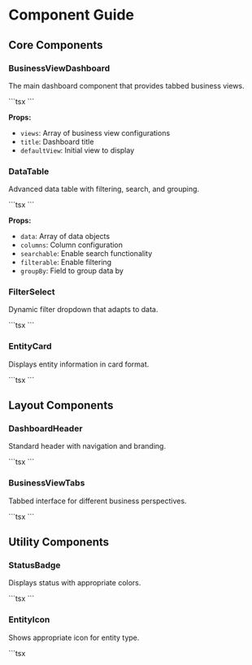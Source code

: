 # Component Guide

## Core Components

### BusinessViewDashboard

The main dashboard component that provides tabbed business views.

\`\`\`tsx
<BusinessViewDashboard 
  views={businessViews}
  title="Energy Operations Hub"
  defaultView="kep"
/>
\`\`\`

**Props:**
- `views`: Array of business view configurations
- `title`: Dashboard title
- `defaultView`: Initial view to display

### DataTable

Advanced data table with filtering, search, and grouping.

\`\`\`tsx
<DataTable
  data={supplies}
  columns={columns}
  searchable={true}
  filterable={true}
  groupBy="retailer"
/>
\`\`\`

**Props:**
- `data`: Array of data objects
- `columns`: Column configuration
- `searchable`: Enable search functionality
- `filterable`: Enable filtering
- `groupBy`: Field to group data by

### FilterSelect

Dynamic filter dropdown that adapts to data.

\`\`\`tsx
<FilterSelect
  data={supplies}
  value={filterBy}
  onChange={setFilterBy}
  filterKey="fuelType"
/>
\`\`\`

### EntityCard

Displays entity information in card format.

\`\`\`tsx
<EntityCard
  entity={supply}
  onViewDetails={handleViewDetails}
  showStatus={true}
/>
\`\`\`

## Layout Components

### DashboardHeader

Standard header with navigation and branding.

\`\`\`tsx
<DashboardHeader title="Energy Dashboard" />
\`\`\`

### BusinessViewTabs

Tabbed interface for different business perspectives.

\`\`\`tsx
<BusinessViewTabs
  views={views}
  activeView={activeView}
  onViewChange={setActiveView}
/>
\`\`\`

## Utility Components

### StatusBadge

Displays status with appropriate colors.

\`\`\`tsx
<StatusBadge status="active" />
\`\`\`

### EntityIcon

Shows appropriate icon for entity type.

\`\`\`tsx
<EntityIcon type="supply" size="sm" />
